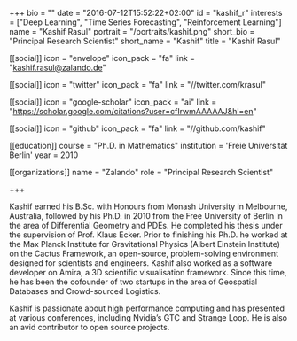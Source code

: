 +++
bio = ""
date = "2016-07-12T15:52:22+02:00"
id = "kashif_r"
interests = ["Deep Learning", "Time Series Forecasting", "Reinforcement Learning"]
name = "Kashif Rasul"
portrait = "/portraits/kashif.png"
short_bio = "Principal Research Scientist"
short_name = "Kashif"
title = "Kashif Rasul"

[[social]]
    icon = "envelope"
    icon_pack = "fa"
    link = "kashif.rasul@zalando.de"

[[social]]
    icon = "twitter"
    icon_pack = "fa"
    link = "//twitter.com/krasul"

[[social]]
    icon = "google-scholar"
    icon_pack = "ai"
    link = "https://scholar.google.com/citations?user=cfIrwmAAAAAJ&hl=en"

[[social]]
    icon = "github"
    icon_pack = "fa"
    link = "//github.com/kashif"

[[education]]
    course = "Ph.D. in Mathematics"
    institution = 'Freie Universität Berlin'
    year = 2010

[[organizations]]
    name = "Zalando"
    role = "Principal Research Scientist"

+++


Kashif earned his B.Sc. with Honours from Monash University in Melbourne, Australia, followed by his Ph.D. in 2010 from the Free University of Berlin in the area of Differential Geometry and PDEs. He completed his thesis under the supervision of Prof. Klaus Ecker. Prior to finishing his Ph.D. he worked at the Max Planck Institute for Gravitational Physics (Albert Einstein Institute) on the Cactus Framework, an open-source, problem-solving environment designed for scientists and engineers. Kashif also worked as a software developer on Amira, a 3D scientific visualisation framework. Since this time, he has been the cofounder of two startups in the area of Geospatial Databases and Crowd-sourced Logistics.
 
Kashif is passionate about high performance computing and has presented at various conferences, including Nvidia’s GTC and Strange Loop. He is also an avid contributor to open source projects.


